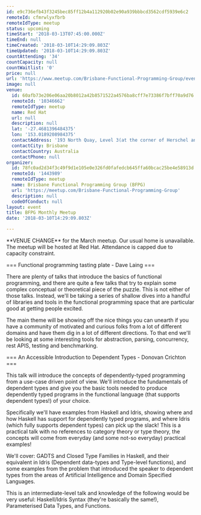 ```yaml
---
id: e9c736efb43f3245bec85ff12b4a112920b02e90a939bbbcd3562cdf5939e6c2
remoteId: cfmrwlyxfbrb
remoteIdType: meetup
status: upcoming
timeStart: '2018-03-13T07:45:00.000Z'
timeEnd: null
timeCreated: '2018-03-10T14:29:09.803Z'
timeUpdated: '2018-03-10T14:29:09.803Z'
countAttending: '34'
countCapacity: null
countWaitlist: '0'
price: null
url: 'https://www.meetup.com/Brisbane-Functional-Programming-Group/events/245757004/'
image: null
venue:
  id: 60afb73e206e06aa20b8012a42b8571522a4576ba8cff7e73386f7bff70a9d76
  remoteId: '10346662'
  remoteIdType: meetup
  name: Red Hat
  url: null
  description: null
  lat: '-27.4681396484375'
  lon: '153.0189208984375'
  contactAddress: '193 North Quay, Level 3(at the corner of Herschel and North Quay)'
  contactCity: Brisbane
  contactCountry: Australia
  contactPhone: null
organizer:
  id: 78fc0ad2d34f3c49f9d1e105e0e326fd0fafedcb645ffa60bcac25be4e58913d
  remoteId: '1443989'
  remoteIdType: meetup
  name: Brisbane Functional Programming Group (BFPG)
  url: 'https://meetup.com/Brisbane-Functional-Programming-Group'
  description: null
  codeOfConduct: null
layout: event
title: BFPG Monthly Meetup
date: '2018-03-10T14:29:09.803Z'

---
```

<p>**VENUE CHANGE** for the March meetup. Our usual home is unavailable. The meetup will be hosted at Red Hat. Attendance is capped due to capacity constraint.</p> <p>=== Functional programming tasting plate - Dave Laing ===</p> <p>There are plenty of talks that introduce the basics of functional programming, and there are quite a few talks that try to explain some complex conceptual or theoretical piece of the puzzle. This is not either of those talks. Instead, we'll be taking a series of shallow dives into a handful of libraries and tools in the functional programming space that are particular good at getting people excited.</p> <p>The main theme will be showing off the nice things you can unearth if you have a community of motivated and curious folks from a lot of different domains and have them dig in a lot of different directions. To that end we'll be looking at some interesting tools for abstraction, parsing, concurrency, rest APIS, testing and benchmarking.</p> <p>=== An Accessible Introduction to Dependent Types - Donovan Crichton ===</p> <p>This talk will introduce the concepts of dependently-typed programming from a use-case driven point of view. We'll introduce the fundamentals of dependent types and give you the basic tools needed to produce dependently typed programs in the functional language (that supports dependent types!) of your choice.</p> <p>Specifically we'll have examples from Haskell and Idris, showing where and how Haskell has support for dependently typed programs, and where Idris (which fully supports dependent types) can pick up the slack! This is a practical talk with no references to category theory or type theory, the concepts will come from everyday (and some not-so everyday) practical examples!</p> <p>We'll cover: GADTS and Closed Type Families in Haskell, and their equivalent in Idris (Dependent data-types and Type-level functions), and some examples from the problem that introduced the speaker to dependent types from the areas of Artificial Intelligence and Domain Specified Languages.</p> <p>This is an intermediate-level talk and knowledge of the following would be very useful: Haskell/Idris Syntax (they're basically the same!), Parameterised Data Types, and Functions.</p>
